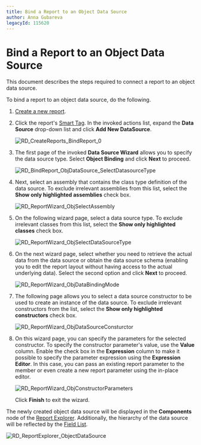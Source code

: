 ```yaml
---
title: Bind a Report to an Object Data Source
author: Anna Gubareva
legacyId: 115620
---
```

# Bind a Report to an Object Data Source
This document describes the steps required to connect a report to an object data source.

To bind a report to an object data source, do the following.
1. [Create a new report](../basic-operations/create-a-new-report.md).
2. Click the report's [Smart Tag](../../report-designer-reference/report-designer-ui/smart-tag.md). In the invoked actions list, expand the **Data Source** drop-down list and click **Add New DataSource**.
	
	![RD_CreateReports_BindReport_0](../../../../../images/img8330.png)
3. The first page of the invoked **Data Source Wizard** allows you to specify the data source type. Select **Object Binding** and click **Next** to proceed.
	
	![RD_BindReport_ObjDataSource_SelectDatasourceType](../../../../../images/img122136.png)
4. Next, select an assembly that contains the class type definition of the data source. To exclude irrelevant assemblies from this list, select the **Show only highlighted assemblies** check box.
	
	![RD_ReportWizard_ObjSelectAssembly](../../../../../images/img122109.png)
5. On the following wizard page, select a data source type. To exclude irrelevant classes from this list, select the **Show only highlighted classes** check box.
	
	![RD_ReportWizard_ObjSelectDataSourceType](../../../../../images/img122110.png)
6. On the next wizard page, select whether you need to retrieve the actual data from the data source or obtain the data source schema (enabling you to edit the report layout without having access to the actual underlying data). Select the second option and click **Next** to proceed.
	
	![RD_ReportWizard_ObjDataBindingMode](../../../../../images/img122113.png)
7. The following page allows you to select a data source constructor to be used to create an instance of the data source. To exclude irrelevant constructors from the list, select the **Show only highlighted constructors** check box.
	
	![RD_ReportWizard_ObjDataSourceConsturctor](../../../../../images/img122114.png)
8. On this wizard page, you can specify the parameters for the selected constructor. To specify the constructor parameter's value, use the **Value** column. Enable the check box in the **Expression** column to make it possible to specify the parameter expression using the **Expression Editor**. In this case, you can pass an existing report parameter to the member or even create a new report parameter using the in-place editor.
	
	![RD_ReportWizard_ObjConstructorParameters](../../../../../images/img122115.png)
	
	Click **Finish** to exit the wizard.

The newly created object data source will be displayed in the **Components** node of the [Report Explorer](../../report-designer-reference/report-designer-ui/report-explorer.md). Additionally, the hierarchy of the data source will be reflected by the [Field List](../../report-designer-reference/report-designer-ui/field-list.md).

![RD_ReportExplorer_ObjectDataSource](../../../../../images/img122140.png)